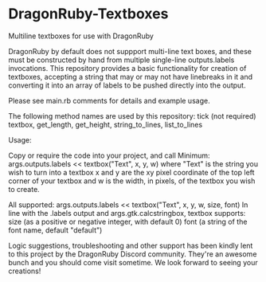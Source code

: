 # DragonRuby-Textboxes
Multiline textboxes for use with DragonRuby

DragonRuby by default does not suppport multi-line text boxes, and these must be constructed by hand from multiple single-line outputs.labels invocations. This repository provides a basic functionality for creation of textboxes, accepting a string that may or may not have linebreaks in it and converting it into an array of labels to be pushed directly into the output.

Please see main.rb comments for details and example usage.

The following method names are used by this repository:
tick (not required)
textbox, get_length, get_height, string_to_lines, list_to_lines

Usage:

Copy or require the code into your project, and call
Minimum:
args.outputs.labels << textbox("Text", x, y, w)
where "Text" is the string you wish to turn into a textbox
x and y are the xy pixel coordinate of the top left corner of your textbox
and w is the width, in pixels, of the textbox you wish to create.

All supported:
args.outputs.labels << textbox("Text", x, y, w, size, font)
In line with the .labels output and args.gtk.calcstringbox, textbox supports:
size (as a positive or negative integer, with default 0)
font (a string of the font name, default "default")

Logic suggestions, troubleshooting and other support has been kindly lent to this project by the DragonRuby Discord community. They're an awesome bunch and you should come visit sometime. We look forward to seeing your creations!
